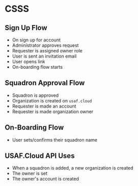 # CSSS

## Sign Up Flow

-   On sign up for account
-   Administrator approves request
-   Requester is assigned owner role
-   User is sent an invitation email
-   User opens link
-   On-boarding flow starts

## Squadron Approval Flow

-   Squadron is approved
-   Organization is created on `usaf.cloud`
-   Requester is made an account
-   Requester is made organization owner

## On-Boarding Flow

-   User sets/confirms their squadron name

## USAF.Cloud API Uses

-   When a squadron is added, a new organization is created
-   The owner is set
-   The owner's account is created
